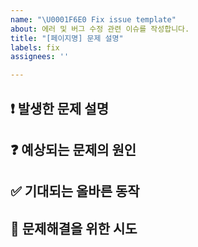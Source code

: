 ```yaml
---
name: "\U0001F6E0️ Fix issue template"
about: 에러 및 버그 수정 관련 이슈를 작성합니다.
title: "[페이지명] 문제 설명"
labels: fix
assignees: ''

---
```


## ❗️ 발생한 문제 설명

<!-- 문제를 간략하고 명확히 설명해 주세요 -->

## ❓ 예상되는 문제의 원인

<!-- 예상되는 문제의 원인을 작성해 주세요 -->

## ✅ 기대되는 올바른 동작

<!-- 문제 해결 후 기대하는 올바른 동작을 설명해 주세요 -->

## 🔧 문제해결을 위한 시도

<!-- 문제 해결을 위해 시도하고자 하는 방법들을 작성해 주세요. -->
